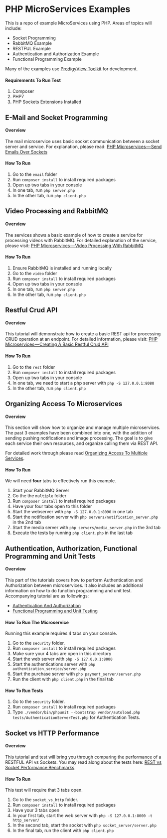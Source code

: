 # PHP MicroServices Examples
This is a repo of example MicroServices using PHP. Areas of topics will include:
- Socket Programming
- RabbitMQ Example
- RESTFUL Example
- Authentication and Authorization Example
- Functional Programming Example

Many of the examples use [ProdigyView Toolkit](https://github.com/ProdigyView-Toolkit/prodigyview "ProdigyView Toolkit") for development.

#### Requirements To Run Test
1. Composer
2. PHP7
3. PHP Sockets Extensions Installed

## E-Mail and Socket Programming
#### Overview
The mail microservice uses basic socket communication between a socket server and service. For explanation, please read: [PHP Microservices — Send Emails Over Sockets](https://medium.com/@BlackMage1987/php-microservices-send-emails-over-sockets-977e9f8f3c3d "PHP Microservices — Send Emails Over Sockets")
#### How To Run
1. Go to the `email` folder
2. Run `composer install` to install required packages
3. Open up two tabs in your console
4. In one tab, run `php server.php`
5. In the other tab, run `php client.php`


## Video Processing and RabbitMQ
#### Overview
The services shows a basic example of how to create a service for processing videos with RabbitMQ. For detailed explanation of the service, please visit: [PHP Microservices — Video Processing With RabbitMQ](https://medium.com/@BlackMage1987/php-microservices-video-processing-with-rabbitmq-76deba359768 "PHP Microservices — Video Processing With RabbitMQ")

#### How To Run
1. Ensure RabbitMQ is installed and running locally
2. Go to the `video` folder
3. Run `composer install` to install required packages
4. Open up two tabs in your console
5. In one tab, run `php server.php`
6. In the other tab, run `php client.php`

## Restful Crud API
#### Overview
This tutorial will demonstrate how to create a basic REST api for processing CRUD operation at an endpoint. For detailed information, please visit: [PHP Microservices — Creating A Basic Restful Crud API](https://medium.com/@BlackMage1987/php-microservices-creating-a-basic-restful-crud-api-dabb1a1941a5 "PHP Microservices — Creating A Basic Restful Crud API")

#### How To Run
1. Go to the `rest` folder
2. Run `composer install` to install required packages
3. Open up two tabs in your console
4. In one tab, we need to start a php server with `php -S 127.0.0.1:8080`
5. In the other tab, run `php client.php`


## Organizing Access To Microservices
#### Overview
This section will show how to organize and manage multiple microservices. The past 3 examples have been combined into one, with the addition of sending pushing notifications and image processing. The goal is to give each service their own resources, and organize calling them via REST API.

For detailed work through please read  [Organizing Access To Multiple Services](https://medium.com/helium-mvc/php-microservices-organizing-access-to-multiple-services-a841a4d639e1 "Organizing Access To Multiple Services").

#### How To Run
We will need **four** tabs to effectively run this example.

1. Start your RabbitMQ Server
2. Go the the `multiple` folder
3. Run `composer install` to install required packages
4. Have your four tabs open to this folder
5. Start the webserver with `php -S 127.0.0.1:8090` in one tab
6. Start the notification server with `php servers/notification_server.php` in the 2nd tab
7. Start the media server with `php servers/media_server.php` in the 3rd tab
8. Execute the tests by running `php client.php` in the last tab

## Authentication, Authorization, Functional Programming and Unit Tests

#### Overview
This part of the tutorials covers how to perform Authentication and Authorization between microservices. It also includes an additional information on how to do function programming and unit test. Accompanying tutorial are as followings:
* [Authentication And Authorization](https://medium.com/helium-mvc/php-microservices-authentication-and-authorization-fff02b231803 "Authentication And Authorization")
* [Functional Programming and Unit Testing](https://medium.com/helium-mvc/php-microservices-functional-programming-and-unit-testing-2cdc09a86198 "Functional Programming and Unit Testing")

#### How To Run The Microservice
Running this example requires 4 tabs on your console.

1. Go to the `security` folder.
2. Run `composer install` to install required packages
3. Make sure your 4 tabs are open in this directory
4. Start the web server with `php -S 127.0.0.1:8000`
5. Start the authentications server with `php authentication_service/server.php`
6. Start the purchase server with `php payment_server/server.php`
7. Run the client with `php client.php` in the final tab

#### How To Run Tests
1. Go to the `security` folder.
2. Run `composer install` to install required packages
3. Type `./vendor/bin/phpunit --bootstrap vendor/autoload.php tests/AuthenticationServerTest.php` for Authentication Tests.

## Socket vs HTTP Performance
#### Overview
This tutorial and test will bring you through comparing the performance of a RESTFUL API vs Sockets. You may read along about the tests here: [REST vs Socket Performance Benchmarks](https://medium.com/helium-mvc/php-microservices-rest-vs-socket-performance-benchmarks-64d271900ca5 "REST vs Socket Performance Benchmarks")

#### How To Run
This test will require that 3 tabs open.
1. Go to the `socket_vs_http` folder.
2. Run `composer install` to install required packages
3. Have your 3 tabs open
4. In your first tab, start the web server with `php -S 127.0.0.1:8000 -t http_server/`
5. In the second tab, start the socket with `php socket_server/server.php`
6. In the final tab, run the client with `php client.php`

